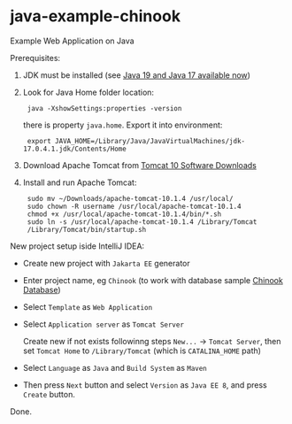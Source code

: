 # java-example-chinook

Example Web Application on Java

Prerequisites:

1) JDK must be installed (see [Java 19 and Java 17 available now](https://www.oracle.com/java/technologies/downloads/#java17))

2) Look for Java Home folder location:

        java -XshowSettings:properties -version

    there is property `java.home`. Export it into environment:
    
        export JAVA_HOME=/Library/Java/JavaVirtualMachines/jdk-17.0.4.1.jdk/Contents/Home

3) Download Apache Tomcat from [Tomcat 10 Software Downloads](https://tomcat.apache.org/download-10.cgi)

4) Install and run Apache Tomcat:

        sudo mv ~/Downloads/apache-tomcat-10.1.4 /usr/local/
        sudo chown -R username /usr/local/apache-tomcat-10.1.4
        chmod +x /usr/local/apache-tomcat-10.1.4/bin/*.sh
        sudo ln -s /usr/local/apache-tomcat-10.1.4 /Library/Tomcat
        /Library/Tomcat/bin/startup.sh

New project setup iside IntelliJ IDEA:

* Create new project with `Jakarta EE` generator

* Enter project name, eg `Chinook` (to work with database sample [Chinook Database](https://github.com/lerocha/chinook-database))

* Select `Template` as `Web Application`

* Select `Application server` as `Tomcat Server`
  
    Create new if not exists followinng steps `New...` -> `Tomcat Server`, then set `Tomcat Home` to `/Library/Tomcat` (which is `CATALINA_HOME` path)

* Select `Language` as `Java` and `Build System` as `Maven`

* Then press `Next` button and select `Version` as `Java EE 8`, and press `Create` button.

Done.
